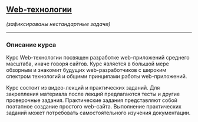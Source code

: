 ## [Web-технологии](https://stepik.org/course/1542)
_(зафиксированы нестандартные задачи)_

---

### Описание курса

Курс Web-технологии посвящен разработке web-приложений среднего масштаба, иначе говоря сайтов. Курс является в большой мере обзорным и знакомит будущих web-разработчиков с широким спектром технологий и общими принципами работы web-приложений.

Курс состоит из видео-лекций и практических заданий. Для закрепления материала после лекций предлагаются тесты и другие проверочные задания. Практические задания представляют собой поэтапное создание простого web-сайта. Выполнение практических заданий может потребовать самостоятельного изучения документации.
